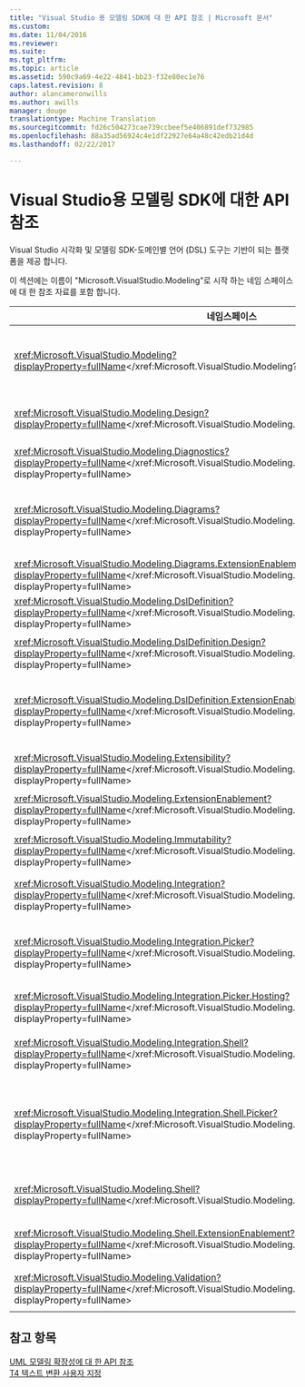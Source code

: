 ```yaml
---
title: "Visual Studio 용 모델링 SDK에 대 한 API 참조 | Microsoft 문서"
ms.custom: 
ms.date: 11/04/2016
ms.reviewer: 
ms.suite: 
ms.tgt_pltfrm: 
ms.topic: article
ms.assetid: 590c9a69-4e22-4841-bb23-f32e80ec1e76
caps.latest.revision: 8
author: alancameronwills
ms.author: awills
manager: douge
translationtype: Machine Translation
ms.sourcegitcommit: fd26c504273cae739ccbeef5e406891def732985
ms.openlocfilehash: 88a35ad56924c4e1df22927e64a48c42edb21d4d
ms.lasthandoff: 02/22/2017

---
```

# <a name="api-reference-for-modeling-sdk-for-visual-studio"></a>Visual Studio용 모델링 SDK에 대한 API 참조
Visual Studio 시각화 및 모델링 SDK-도메인별 언어 (DSL) 도구는 기반이 되는 플랫폼을 제공 합니다.  
  
 이 섹션에는 이름이 "Microsoft.VisualStudio.Modeling"로 시작 하는 네임 스페이스에 대 한 참조 자료를 포함 합니다.  
  
|네임스페이스|콘텐츠|  
|---------------|-------------|  
|<xref:Microsoft.VisualStudio.Modeling?displayProperty=fullName></xref:Microsoft.VisualStudio.Modeling?displayProperty=fullName>|DSL에서 정의 하는 모든 도메인 클래스의 기본 클래스는 모델 요소와 같은 클래스입니다.|  
|<xref:Microsoft.VisualStudio.Modeling.Design?displayProperty=fullName></xref:Microsoft.VisualStudio.Modeling.Design?displayProperty=fullName>|DSL 정의의 일부를 구성 하는 클래스입니다.|  
|<xref:Microsoft.VisualStudio.Modeling.Diagnostics?displayProperty=fullName></xref:Microsoft.VisualStudio.Modeling.Diagnostics?displayProperty=fullName>|모델 저장소 뷰어 및 성능 측정 도구입니다.|  
|<xref:Microsoft.VisualStudio.Modeling.Diagrams?displayProperty=fullName></xref:Microsoft.VisualStudio.Modeling.Diagrams?displayProperty=fullName>|DSL에서 정의 하는 모든 셰이프에의 기본 클래스인 ShapeElement 등의 클래스입니다.|  
|<xref:Microsoft.VisualStudio.Modeling.Diagrams.ExtensionEnablement?displayProperty=fullName></xref:Microsoft.VisualStudio.Modeling.Diagrams.ExtensionEnablement?displayProperty=fullName>|메서드를 제스처 및 선택 합니다.|  
|<xref:Microsoft.VisualStudio.Modeling.DslDefinition?displayProperty=fullName></xref:Microsoft.VisualStudio.Modeling.DslDefinition?displayProperty=fullName>|DSL 정의 디자이너의 API입니다.|  
|<xref:Microsoft.VisualStudio.Modeling.DslDefinition.Design?displayProperty=fullName></xref:Microsoft.VisualStudio.Modeling.DslDefinition.Design?displayProperty=fullName>|DSL 정의 디자이너의 내부 클래스입니다.|  
|<xref:Microsoft.VisualStudio.Modeling.DslDefinition.ExtensionEnablement?displayProperty=fullName></xref:Microsoft.VisualStudio.Modeling.DslDefinition.ExtensionEnablement?displayProperty=fullName>|명령, 제스처 및 유효성 검사를 사용 하 여 DSL 디자이너를 확장할 수 있도록 하는 특성입니다.|  
|<xref:Microsoft.VisualStudio.Modeling.Extensibility?displayProperty=fullName></xref:Microsoft.VisualStudio.Modeling.Extensibility?displayProperty=fullName>|DSL 확장성을 구현 하는 모델 요소에 대 한 확장 메서드.|  
|<xref:Microsoft.VisualStudio.Modeling.ExtensionEnablement?displayProperty=fullName></xref:Microsoft.VisualStudio.Modeling.ExtensionEnablement?displayProperty=fullName>|확장 특성|  
|<xref:Microsoft.VisualStudio.Modeling.Immutability?displayProperty=fullName></xref:Microsoft.VisualStudio.Modeling.Immutability?displayProperty=fullName>|읽기 전용으로 모델의 부분을 만들 수 있습니다.|  
|<xref:Microsoft.VisualStudio.Modeling.Integration?displayProperty=fullName></xref:Microsoft.VisualStudio.Modeling.Integration?displayProperty=fullName>|Modelbus API를 사용 하면 서로 다른 모델을 통합 합니다.|  
|<xref:Microsoft.VisualStudio.Modeling.Integration.Picker?displayProperty=fullName></xref:Microsoft.VisualStudio.Modeling.Integration.Picker?displayProperty=fullName>|사용자가 모델 및 Modelbus 참조를 생성 하는 요소를 탐색할 수 있는 대화 상자입니다.|  
|<xref:Microsoft.VisualStudio.Modeling.Integration.Picker.Hosting?displayProperty=fullName></xref:Microsoft.VisualStudio.Modeling.Integration.Picker.Hosting?displayProperty=fullName>|선택 서비스입니다.|  
|<xref:Microsoft.VisualStudio.Modeling.Integration.Shell?displayProperty=fullName></xref:Microsoft.VisualStudio.Modeling.Integration.Shell?displayProperty=fullName>|Modelbus 어댑터 프레임 워크에 대 한 [!INCLUDE[vsprvs](../code-quality/includes/vsprvs_md.md)]합니다.|  
|<xref:Microsoft.VisualStudio.Modeling.Integration.Shell.Picker?displayProperty=fullName></xref:Microsoft.VisualStudio.Modeling.Integration.Shell.Picker?displayProperty=fullName>|사용자가 모델 및 Modelbus 참조를 생성 하는 요소를 탐색할 수 있게 해 주는 선택 대화 상자입니다.|  
|<xref:Microsoft.VisualStudio.Modeling.Shell?displayProperty=fullName></xref:Microsoft.VisualStudio.Modeling.Shell?displayProperty=fullName>|Dsl 간의 인터페이스 및 [!INCLUDE[vsprvs](../code-quality/includes/vsprvs_md.md)]합니다.|  
|<xref:Microsoft.VisualStudio.Modeling.Shell.ExtensionEnablement?displayProperty=fullName></xref:Microsoft.VisualStudio.Modeling.Shell.ExtensionEnablement?displayProperty=fullName>|바로 가기 (상황에 맞는) 메뉴 명령을 정의할 수 있습니다.|  
|<xref:Microsoft.VisualStudio.Modeling.Validation?displayProperty=fullName></xref:Microsoft.VisualStudio.Modeling.Validation?displayProperty=fullName>|유효성 검사 제약 조건을 정의할 수 있습니다.|  
  
## <a name="see-also"></a>참고 항목  
 [UML 모델링 확장성에 대 한 API 참조](../modeling/api-reference-for-uml-modeling-extensibility.md)   
 [T4 텍스트 변환 사용자 지정](../modeling/customizing-t4-text-transformation.md)

